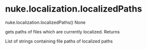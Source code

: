 # nuke.localization.localizedPaths
nuke.localization.localizedPaths()  None

gets paths of files which are currently localized.
Returns

List of strings containing file paths of localized paths